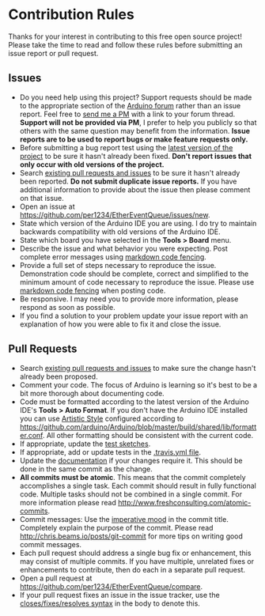 # Contribution Rules
Thanks for your interest in contributing to this free open source project! Please take the time to read and follow these rules before submitting an issue report or pull request.

## Issues
- Do you need help using this project? Support requests should be made to the appropriate section of the [Arduino forum](http://forum.arduino.cc) rather than an issue report. Feel free to [send me a PM](http://forum.arduino.cc/index.php?action=pm;sa=send;u=224903) with a link to your forum thread. **Support will not be provided via PM**, I prefer to help you publicly so that others with the same question may benefit from the information. **Issue reports are to be used to report bugs or make feature requests only.**
- Before submitting a bug report test using the [latest version of the project](https://github.com/per1234/EtherEventQueue/archive/master.zip) to be sure it hasn't already been fixed. **Don't report issues that only occur with old versions of the project.**
- Search [existing pull requests and issues](https://github.com/per1234/EtherEventQueue/issues?q=) to be sure it hasn't already been reported. **Do not submit duplicate issue reports.** If you have additional information to provide about the issue then please comment on that issue.
- Open an issue at https://github.com/per1234/EtherEventQueue/issues/new.
- State which version of the Arduino IDE you are using. I do try to maintain backwards compatibility with old versions of the Arduino IDE.
- State which board you have selected in the **Tools > Board** menu.
- Describe the issue and what behavior you were expecting. Post complete error messages using [markdown code fencing](https://guides.github.com/features/mastering-markdown/#examples).
- Provide a full set of steps necessary to reproduce the issue. Demonstration code should be complete, correct and simplified to the minimum amount of code necessary to reproduce the issue. Please use [markdown code fencing](https://guides.github.com/features/mastering-markdown/#examples) when posting code.
- Be responsive. I may need you to provide more information, please respond as soon as possible.
- If you find a solution to your problem update your issue report with an explanation of how you were able to fix it and close the issue.

## Pull Requests
- Search [existing pull requests and issues](https://github.com/per1234/EtherEventQueue/pulls?q=) to make sure the change hasn't already been proposed.
- Comment your code. The focus of Arduino is learning so it's best to be a bit more thorough about documenting code.
- Code must be formatted according to the latest version of the Arduino IDE's **Tools > Auto Format**. If you don't have the Arduino IDE installed you can use [Artistic Style](http://astyle.sourceforge.net) configured according to https://github.com/arduino/Arduino/blob/master/build/shared/lib/formatter.conf. All other formatting should be consistent with the current code.
- If appropriate, update the [test sketches](https://github.com/per1234/EtherEventQueue/tree/master/extras/tests).
- If appropriate, add or update tests in the [.travis.yml file](https://github.com/per1234/EtherEventQueue/blob/master/.travis.yml).
- Update the [documentation](https://github.com/per1234/EtherEventQueue/blob/master/README.md) if your changes require it. This should be done in the same commit as the change.
- **All commits must be atomic**. This means that the commit completely accomplishes a single task. Each commit should result in fully functional code. Multiple tasks should not be combined in a single commit. For more information please read http://www.freshconsulting.com/atomic-commits.
- Commit messages: Use the [imperative mood](http://chris.beams.io/posts/git-commit/#imperative) in the commit title. Completely explain the purpose of the commit. Please read http://chris.beams.io/posts/git-commit for more tips on writing good commit messages.
- Each pull request should address a single bug fix or enhancement, this may consist of multiple commits. If you have multiple, unrelated fixes or enhancements to contribute, then do each in a separate pull request.
- Open a pull request at https://github.com/per1234/EtherEventQueue/compare.
- If your pull request fixes an issue in the issue tracker, use the [closes/fixes/resolves syntax](https://help.github.com/articles/closing-issues-via-commit-messages) in the body to denote this.
